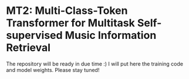# MT2: Multi-Class-Token Transformer for Multitask Self-supervised Music Information Retrieval
The repository will be ready in due time :) I will put here the training code and model weights. Please stay tuned!
